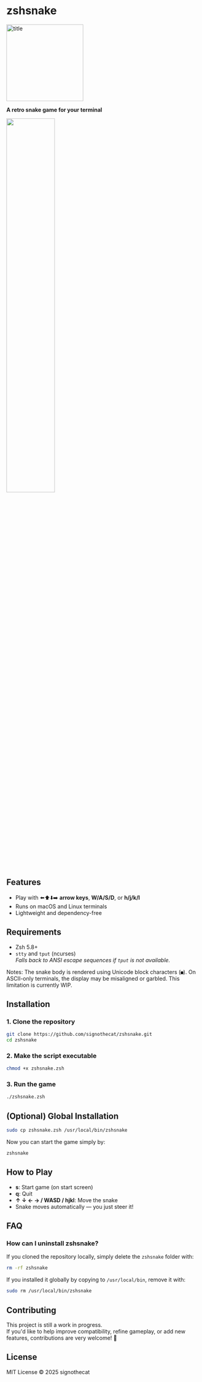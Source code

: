 # zshsnake

<img width="200" alt="title" src="https://github.com/user-attachments/assets/2200e15d-870f-4de9-88e9-1a58e4fb63dd" />

**A retro snake game for your terminal**

<img src="https://github.com/user-attachments/assets/274ec216-55f1-4e37-9ec0-eaf1074db9ad" width="50%">

## Features
- Play with ⬅️⬆️⬇️➡️ **arrow keys**, **W/A/S/D**, or **h/j/k/l**
- Runs on macOS and Linux terminals
- Lightweight and dependency-free

## Requirements
- Zsh 5.8+
- `stty` and `tput` (ncurses)  
  *Falls back to ANSI escape sequences if `tput` is not available.*

Notes:
The snake body is rendered using Unicode block characters (`■`). On ASCII-only terminals, the display may be misaligned or garbled. This limitation is currently WIP.  

## Installation

### 1. Clone the repository
```zsh
git clone https://github.com/signothecat/zshsnake.git
cd zshsnake
```

### 2. Make the script executable
```zsh
chmod +x zshsnake.zsh
```

### 3. Run the game
```zsh
./zshsnake.zsh
```

## (Optional) Global Installation

```zsh
sudo cp zshsnake.zsh /usr/local/bin/zshsnake
```

Now you can start the game simply by:
```zsh
zshsnake
```

## How to Play

- **s**: Start game (on start screen)  
- **q**: Quit  
- **↑ ↓ ← → / WASD / hjkl**: Move the snake  
- Snake moves automatically — you just steer it!

## FAQ

### How can I uninstall zshsnake?

If you cloned the repository locally, simply delete the `zshsnake` folder with:

```zsh
rm -rf zshsnake
```

If you installed it globally by copying to `/usr/local/bin`, remove it with:

```zsh
sudo rm /usr/local/bin/zshsnake
```

## Contributing

This project is still a work in progress.  
If you'd like to help improve compatibility, refine gameplay, or add new features, contributions are very welcome! 🙏

## License
MIT License © 2025 signothecat
